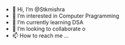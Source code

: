 - 👋 Hi, I’m @Stkmishra
- 👀 I’m interested in Computer Pragramming
- 🌱 I’m currently learning DSA 
- 💞️ I’m looking to collaborate o
- 📫 How to reach me ...

<!---
Stkmishra/Stkmishra is a ✨ special ✨ repository because its `README.md` (this file) appears on your GitHub profile.
You can click the Preview link to take a look at your changes.
--->
